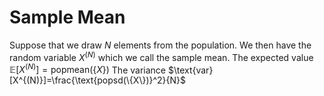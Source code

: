 # Sample Mean
Suppose that we draw $N$ elements from the population. We then have the random variable $X^{(N)}$ which we call the sample mean. 
The expected value $\mathbb{E}[X^{(N)}]=\text{popmean}(\{X\})$
The variance $\text{var}[X^{(N)}]=\frac{\text{popsd(\{X\})}^2}{N}$